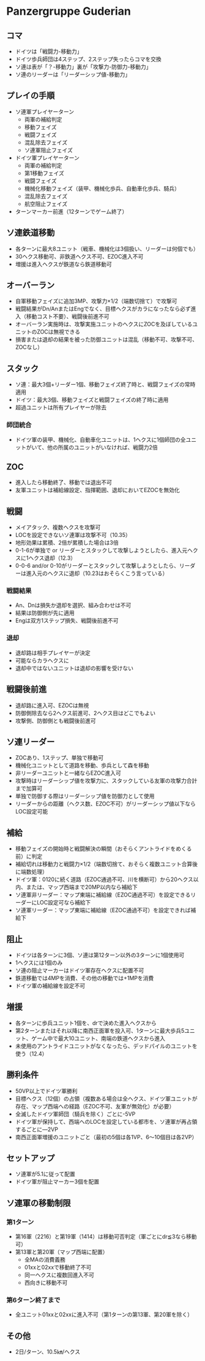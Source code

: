 # Panzergruppe Guderian

## コマ
- ドイツは「戦闘力-移動力」
- ドイツ歩兵師団は4ステップ、2ステップ失ったらコマを交換
- ソ連は表が「？-移動力」裏が「攻撃力-防御力-移動力」
- ソ連のリーダーは「リーダーシップ値-移動力」

## プレイの手順
- ソ連軍プレイヤーターン
  - 両軍の補給判定
  - 移動フェイズ
  - 戦闘フェイズ
  - 混乱除去フェイズ
  - ソ連軍阻止フェイズ
- ドイツ軍プレイヤーターン
  - 両軍の補給判定
  - 第1移動フェイズ
  - 戦闘フェイズ
  - 機械化移動フェイズ（装甲、機械化歩兵、自動車化歩兵、騎兵）
  - 混乱除去フェイズ
  - 航空阻止フェイズ
- ターンマーカー前進（12ターンでゲーム終了）

## ソ連鉄道移動
- 各ターンに最大8ユニット（戦車、機械化は3個扱い、リーダーは何個でも）
- 30ヘクス移動可、非鉄道ヘクス不可、EZOC進入不可
- 増援は進入ヘクスが鉄道なら鉄道移動可

## オーバーラン
- 自軍移動フェイズに追加3MP、攻撃力×1/2（端数切捨て）で攻撃可
- 戦闘結果がDn/AnまたはEngでなく、目標ヘクスがカラになったなら必ず進入（移動コスト不要）、戦闘後前進不可
- オーバーラン実施時は、攻撃実施ユニットのヘクスにZOCを及ぼしているユニットのZOCは無視できる
- 損害または退却の結果を被った防御ユニットは混乱（移動不可、攻撃不可、ZOCなし）

## スタック
- ソ連：最大3個+リーダー1個、移動フェイズ終了時と、戦闘フェイズの常時適用
- ドイツ：最大3個、移動フェイズと戦闘フェイズの終了時に適用
- 超過ユニットは所有プレイヤーが除去

### 師団統合
- ドイツ軍の装甲、機械化、自動車化ユニットは、1ヘクスに1個師団の全ユニットがいて、他の所属のユニットがいなければ、戦闘力2倍

## ZOC
- 進入したら移動終了、移動では退出不可
- 友軍ユニットは補給線設定、指揮範囲、退却においてEZOCを無効化

## 戦闘
- メイアタック、複数ヘクスを攻撃可
- LOCを設定できないソ連軍は攻撃不可（10.35）
- 地形効果は累積、2倍が累積した場合は3倍
- 0-1-6が単独で or リーダーとスタックして攻撃しようとしたら、進入元ヘクスに1ヘクス退却（12.3）
- 0-0-6 and/or 0-10がリーダーとスタックして攻撃しようとしたら、リーダーは進入元のヘクスに退却（10.23はおそらくこう言っている）

### 戦闘結果
- An、Dnは損失か退却を選択、組み合わせは不可
- 結果は防御側が先に適用
- Engは双方1ステップ損失、戦闘後前進不可

### 退却
- 退却路は相手プレイヤーが決定
- 可能ならカラヘクスに
- 退却中ではないユニットは退却の影響を受けない

## 戦闘後前進
- 退却路に進入可、EZOCは無視
- 防御側除去なら2ヘクス前進可、2ヘクス目はどこでもよい
- 攻撃側、防御側とも戦闘後前進可

## ソ連リーダー
- ZOCあり、1ステップ、単独で移動可
- 機械化ユニットとして道路を移動、歩兵として森を移動
- 非リーダーユニットと一緒ならEZOC進入可
- 攻撃時はリーダーシップ値を攻撃力に、スタックしている友軍の攻撃力合計まで加算可
- 単独で防御する際はリーダーシップ値を防御力として使用
- リーダーからの距離（ヘクス数、EZOC不可）がリーダーシップ値以下ならLOC設定可能

## 補給
- 移動フェイズの開始時と戦闘解決の瞬間（おそらくアントライドをめくる前）に判定
- 補給切れは移動力と戦闘力×1/2（端数切捨て、おそらく複数ユニット合算後に端数処理）
- ドイツ軍：0120に続く道路（EZOC通過不可、川を横断可）から20ヘクス以内、または、マップ西端まで20MP以内なら補給下
- ソ連軍非リーダー：マップ東端に補給線（EZOC通過不可）を設定できるリーダーにLOC設定可なら補給下
- ソ連軍リーダー：マップ東端に補給線（EZOC通過不可）を設定できれば補給下

## 阻止
- ドイツは各ターンに3個、ソ連は第12ターン以外の3ターンに1個使用可
- 1ヘクスには1個のみ
- ソ連の阻止マーカーはドイツ軍存在ヘクスに配置不可
- 鉄道移動では4MPを消費、その他の移動では+1MPを消費
- ドイツ軍の補給線を設定不可

## 増援
- 各ターンに歩兵ユニット1個を、drで決めた進入ヘクスから
- 第2ターンまたはそれ以降に南西正面軍を投入可、1ターンに最大歩兵5ユニット、ゲーム中で最大10ユニット、南端の鉄道ヘクスから進入
- 未使用のアントライドユニットがなくなったら、デッドパイルのユニットを使う（12.4）

## 勝利条件
- 50VP以上でドイツ軍勝利
- 目標ヘクス（12個）の占領（複数ある場合は全ヘクス、ドイツ軍ユニットが存在、マップ西端への経路（EZOC不可、友軍が無効化）が必要）
- 全滅したドイツ軍師団（騎兵を除く）ごとに-5VP
- ドイツ軍が保持して、西端へのLOCを設定している都市を、ソ連軍が再占領するごとに―2VP
- 南西正面軍増援のユニットごと（最初の5個は各1VP、6～10個目は各2VP）

## セットアップ
- ソ連軍が5.1に従って配置
- ドイツ軍が阻止マーカー3個を配置

## ソ連軍の移動制限

### 第1ターン
- 第16軍（2216）と第19軍（1414）は移動可否判定（軍ごとにdr≦3なら移動可）
- 第13軍と第20軍（マップ西端に配置）
	- 全MAの消費義務
	- 01xxと02xxで移動終了不可
	- 同一ヘクスに複数回進入不可
	- 西向きに移動不可

### 第6ターン終了まで
- 全ユニット01xxと02xxに進入不可（第1ターンの第13軍、第20軍を除く）

## その他
- 2日/ターン、10.5㎞/ヘクス
